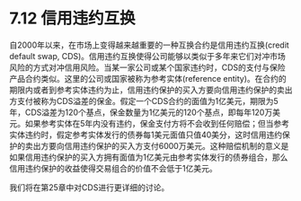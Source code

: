 # 7.12 信用违约互换

自2000年以来，在市场上变得越来越重要的一种互换合约是信用违约互换(credit default swap, CDS)。信用违约互换使得公司能够以类似于多年来它们对冲市场风险的方式对冲信用风险。当某一家公司或某个国家违约时，CDS的支付与保险产品合约类似。这里的公司或国家被称为参考实体(reference entity)。在合约的期限内或者到参考实体违约为止，信用违约保护的买入方要向信用违约保护的卖出方支付被称为CDS溢差的保金。假定一个CDS合约的面值为1亿美元，期限为5年，CDS溢差为120个基点，保金数量为1亿美元的120个基点，即每年120万美元。如果参考实体在5年内没有违约，保金支付方将不会收到任何赔偿；但当参考实体违约时，假定参考实体发行的债券每1美元面值只值40美分，这时信用违约保护的卖出方要向信用违约保护的买入方支付6000万美元。这种赔偿机制的意义是如果信用违约保护的买入方拥有面值为1亿美元由参考实体发行的债券组合，那么信用违约保护的收益使得交易组合的价值不会低于1亿美元。

我们将在第25章中对CDS进行更详细的讨论。